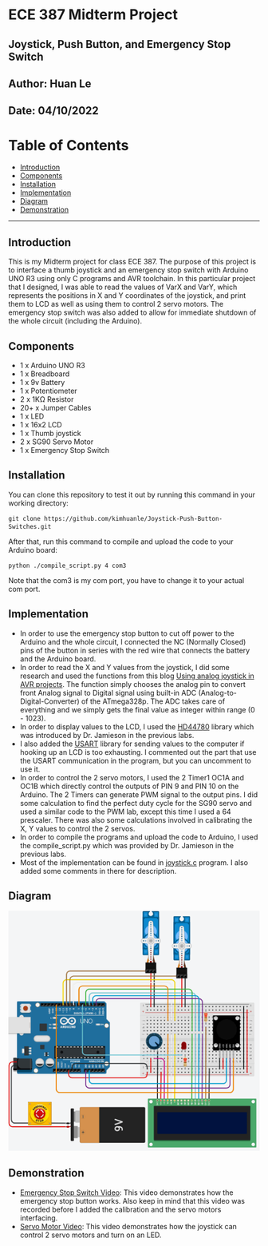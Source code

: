 # ECE 387 Midterm Project
## Joystick, Push Button, and Emergency Stop Switch

## Author: Huan Le
## Date: 04/10/2022

# Table of Contents

* [Introduction](#Introduction)
* [Components](#Components)
* [Installation](#Installation)
* [Implementation](#Implementation)
* [Diagram](#Diagram)
* [Demonstration](#Demonstration)
--------------------
## Introduction
This is my Midterm project for class ECE 387. The purpose of this project is to interface a thumb joystick and an emergency stop switch with Arduino UNO R3 using only C programs and AVR toolchain. In this particular project that I designed, I was able to read the values of VarX and VarY, which represents the positions in X and Y coordinates of the joystick, and print them to LCD as well as using them to control 2 servo motors. The emergency stop switch was also added to allow for immediate shutdown of the whole circuit (including the Arduino).
## Components
* 1 x Arduino UNO R3
* 1 x Breadboard
* 1 x 9v Battery
* 1 x Potentiometer
* 2 x 1KΩ Resistor
* 20+ x Jumper Cables
* 1 x LED
* 1 x 16x2 LCD
* 1 x Thumb joystick
* 2 x SG90 Servo Motor
* 1 x Emergency Stop Switch 
## Installation
You can clone this repository to test it out by running this command in your working directory:
```
git clone https://github.com/kimhuanle/Joystick-Push-Button-Switches.git
```
After that, run this command to compile and upload the code to your Arduino board:
```
python ./compile_script.py 4 com3
```
Note that the com3 is my com port, you have to change it to your actual com port.
## Implementation
* In order to use the emergency stop button to cut off power to the Arduino and the whole circuit, I connected the NC (Normally Closed) pins of the button in series with the red wire that connects the battery and the Arduino board.
* In order to read the X and Y values from the joystick, I did some research and used the functions from this blog [Using analog joystick in AVR projects](https://scienceprog.com/using-analog-joystick-in-avr-projects/). The function simply chooses the analog pin to convert front Analog signal to Digital signal using built-in ADC (Analog-to-Digital-Converter) of the ATmega328p. The ADC takes care of everything and we simply gets the final value as integer within range (0 - 1023).
* In order to display values to the LCD, I used the [HD44780](/libLCD/) library which was introduced by Dr. Jamieson in the previous labs.
* I also added the [USART](/libUSART/) library for sending values to the computer if hooking up an LCD is too exhausting. I commented out the part that use the USART communication in the program, but you can uncomment to use it. 
* In order to control the 2 servo motors, I used the 2 Timer1 OC1A and OC1B which directly control the outputs of PIN 9 and PIN 10 on the Arduino. The 2 Timers can generate PWM signal to the output pins. I did some calculation to find the perfect duty cycle for the SG90 servo and used a similar code to the PWM lab, except this time I used a 64 prescaler. There was also some calculations involved in calibrating the X, Y values to control the 2 servos.
* In order to compile the programs and upload the code to Arduino, I used the compile_script.py which was provided by Dr. Jamieson in the previous labs.
* Most of the implementation can be found in [joystick.c](/joystick.c) program. I also added some comments in there for description.
## Diagram
![Wiring Diagram](/diagram/my_diagram.png)
## Demonstration
* [Emergency Stop Switch Video](https://www.youtube.com/watch?v=vHGpFhmSoMw): This video demonstrates how the emergency stop button works. Also keep in mind that this video was recorded before I added the calibration and the servo motors interfacing.
* [Servo Motor Video](https://www.youtube.com/shorts/7ARIFFjL1rU): This video demonstrates how the joystick can control 2 servo motors and turn on an LED.